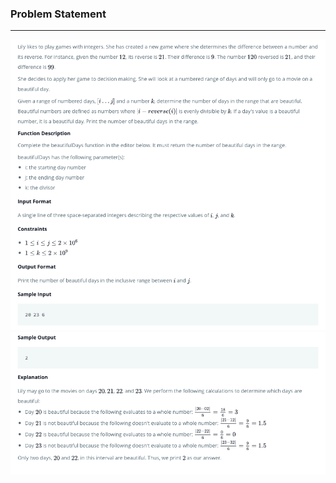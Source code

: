 ### Problem Statement

------------

![](../../.github/images/32_1.png)
![](../../.github/images/32_2.png)
